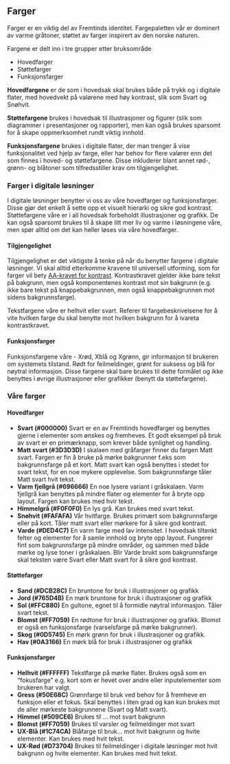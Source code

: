 ## Farger

Farger er en viktig del av Fremtinds identitet. Fargepaletten vår er dominert av varme gråtoner, støttet av farger inspirert av den norske naturen.

Fargene er delt inn i tre grupper etter bruksområde

-   Hovedfarger
-   Støttefarger
-   Funksjonsfarger

**Hovedfargene** er de som i hovedsak skal brukes både på trykk og i digitale flater, med hovedvekt på valørene med høy kontrast, slik som Svart og Snøhvit.

**Støttefargene** brukes i hovedsak til illustrasjoner og figurer (slik som diagrammer i presentasjoner og rapporter), men kan også brukes sparsomt for å skape oppmerksomhet rundt viktig innhold.

**Funksjonsfargene** brukes i digitale flater, der man trenger å vise funksjonalitet ved hjelp av farge, eller har behov for flere valører enn det som finnes i hoved- og støttefargene. Disse inkluderer blant annet rød-, grønn- og blåtoner som tilfredsstiller krav om tilgjengelighet.

### Farger i digitale løsninger

I digitale løsninger benytter vi oss av våre hovedfarger og funksjonsfarger. Disse gjør det enkelt å sette opp et visuelt hierarki og sikre god kontrast. Støttefargene våre er i all hovedsak forbeholdt illustrasjoner og grafikk. De kan også sparsomt brukes til å skape litt mer liv og varme i løsningene våre, men spør alltid om det kan heller løses via våre hovedfarger.

#### Tilgjengelighet

Tilgjengelighet er det viktigste å tenke på når du benytter fargene i digitale løsninger. Vi skal alltid etterkomme kravene til universell utforming, som for farger vil bety [AA-kravet for kontrast](link). Kontrastkravet gjelder ikke bare tekst på bakgrunn, men også komponentenes kontrast mot sin bakgrunn (e.g. ikke bare tekst på knappebakgrunnen, men også knappebakgrunnen mot sidens bakgrunnsfarge).

Tekstfargene våre er helhvit eller svart. Referer til fargebeskrivelsene for å vite hvilken farge du skal benytte mot hvilken bakgrunn for å ivareta kontrastkravet.

#### Funksjonsfarger

Funksjonsfargene våre - Xrød, Xblå og Xgrønn, gir informasjon til brukeren om systemets tilstand. Rødt for feilmeldinger, grønt for suksess og blå for nøytral informasjon. Disse fargene skal bare brukes til dette formålet og ikke benyttes i øvrige illustrasjoner eller grafikker (benytt da støttefargene).

### Våre farger

#### Hovedfarger

-   **Svart (#000000)**
    Svart er en av Fremtinds hovedfarger og benyttes gjerne i elementer som ønskes og fremheves. Et godt eksempel på bruk av svart er en primærknapp, som krever både synlighet og handling.
-   **Matt svart (#3D3D3D)**
    I skalaen med gråfarger finner du fargen Matt svart. Fargen er fin å bruke på mørke bakgrunner f.eks som bakgrunnsfarge på et kort. Matt svart kan også benyttes i stedet for svart tekst, for en noe mykere opplevelse. Som bakgrunnsfarge tåler Matt svart hvit tekst.
-   **Varm fjellgrå (#696666)**
    En noe lysere variant i gråskalaen. Varm fjellgrå kan benyttes på mindre flater og elementer for å bryte opp layout. Fargen kan brukes med hvir tekst.
-   **Himmelgrå (#F0F0F0)**
    En lys grå. Kan brukes med svart tekst.
-   **Snøhvit (#FAFAFA)**
    Vår hvitfarge. Brukes primært som bakgrunnsfarge eller på kort. Tåler matt svart eller mørkere for å sikre god kontrast.
-   **Varde (#DED4C7)**
    En varm farge med lav intensitet. I hovedsak tiltenkt felter og elementer for å samle innhold og bryte opp layout. Fungerer fint som bakgrunnsfarge på mindre områder, og sammen med både mørke og lyse toner i gråskalaen. Blir Varde brukt som bakgrunnsfarge skal teksten være Svart eller Matt svart for å sikre god kontrast.

#### Støttefarger

-   **Sand (#DCB28C)**
    En bruntone for bruk i illustrasjoner og grafikk
-   **Jord (#765D4B)**
    En mørk bruntone for bruk i illustrasjoner og grafikk
-   **Sol (#FFC880)**
    En gultone, egnet til å formidle nøytral informasjon. Tåler svart tekst.
-   **Blomst (#FF7059)**
    En rødtone for bruk i illustrasjoner og grafikk. Blomst er også en funksjonsfarge (varselsfarge på mørke bakgrunner).
-   **Skog (#0D5745)**
    En mørk grønn for bruk i illustrasjoner og grafikk.
-   **Hav (#0A3166)**
    En mørk blå for bruk i illustrasjoner og grafikk

#### Funksjonsfarger

-   **Helhvit (#FFFFFF)**
    Tekstfarge på mørke flater. Brukes også som en “fokusfarge” e.g. kort som er hevet over andre eller inputelementer som brukeren har valgt.
-   **Gress (#50E68C)**
    Grønnfarge til bruk ved behov for å fremheve en funksjon eller et fokus. Skal benyttes i liten grad og kan kun brukes mot de aller mørkeste bakgrunnene (Svart og Matt svart).
-   **Himmel (#509CE6)**
    Brukes til … mot svart bakgrunn
-   **Blomst (#FF7059)**
    Brukes til varsler og feilmeldinger mot svart
-   **UX-Blå (#1C74CA)**
    Blåfarge til bruk… mot hvit bakgrunn og hvite elementer. Kan brukes med hvit tekst.
-   **UX-Rød (#D73704)**
    Brukes til feilmeldinger i digitale løsninger mot hvit bakgrunn og hvite elementer. Kan brukes med hvit tekst.
